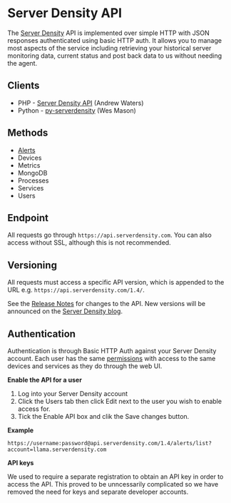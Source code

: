 Server Density API
===
The [Server Density](http://www.serverdensity.com) API is implemented over simple HTTP with JSON responses authenticated using basic HTTP auth. It allows you to manage most aspects of the service including retrieving your historical server monitoring data, current status and post back data to us without needing the agent.

Clients
--
* PHP - [Server Density API](https://github.com/andrew-waters/Server-Density-API) (Andrew Waters)
* Python - [py-serverdensity](http://pypi.python.org/pypi/py-serverdensity/) (Wes Mason)

Methods
--
* [Alerts](sd-api-docs/blob/master/sections/alerts.md)
* Devices
* Metrics
* MongoDB
* Processes
* Services
* Users

Endpoint
--
All requests go through `https://api.serverdensity.com`. You can also access without SSL, although this is not recommended.

Versioning
--
All requests must access a specific API version, which is appended to the URL e.g. `https://api.serverdensity.com/1.4/`. 

See the [Release Notes](sd-api-docs/blob/master/sections/release-notes.md) for changes to the API. New versions will be announced on the [Server Density blog](http://blog.serverdensity.com).

Authentication
--
Authentication is through Basic HTTP Auth against your Server Density account. Each user has the same [permissions](http://support.serverdensity.com/knowledgebase/articles/76040-permissions) with access to the same devices and services as they do through the web UI.

**Enable the API for a user**

1. Log into your Server Density account
2. Click the Users tab then click Edit next to the user you wish to enable access for.
3. Tick the Enable API box and clik the Save changes button.

**Example**

    https://username:password@api.serverdensity.com/1.4/alerts/list?account=llama.serverdensity.com

**API keys**

We used to require a separate registration to obtain an API key in order to access the API. This proved to be unncessarily complicated so we have removed the need for keys and separate developer accounts.